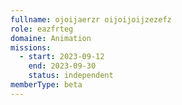 ```yaml
---
fullname: ojoijaerzr oijoijoijzezefz
role: eazfrteg
domaine: Animation
missions:
  - start: 2023-09-12
    end: 2023-09-30
    status: independent
memberType: beta
---
```


